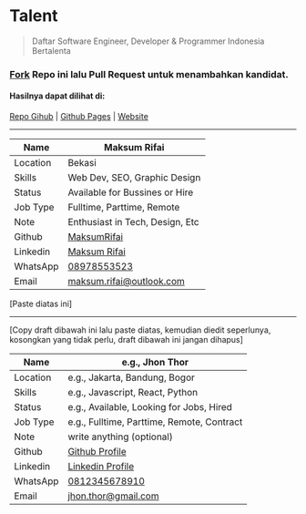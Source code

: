 # Talent
>Daftar Software Engineer, Developer &amp; Programmer Indonesia Bertalenta

### [Fork](https://github.com/desainerhub/talent/fork) Repo ini lalu Pull Request untuk menambahkan kandidat.
#### Hasilnya dapat dilihat di:
[Repo Gihub](https://github.com/desainerhub/talent) | [Github Pages](https://desainerhub.github.io/talent) | [Website](https://desainerhub.com/talent)

----------

|Name|Maksum Rifai|
|-----|-----|
|Location|Bekasi|
|Skills|Web Dev, SEO, Graphic Design|
|Status|Available for Bussines or Hire|
|Job Type|Fulltime, Parttime, Remote|
|Note|Enthusiast in Tech, Design, Etc|
|Github|[MaksumRifai](https://github.com/maksumrifai)|
|Linkedin|[Maksum Rifai](https://linkedin.com/in/maksumrifai)|
|WhatsApp|[08978553523](https://wa.me/628978553523)|
|Email|[maksum.rifai@outlook.com](mailto:maksum.rifai@outlook.com)|

[Paste diatas ini]

----------

[Copy draft dibawah ini lalu paste diatas, kemudian diedit seperlunya, kosongkan yang tidak perlu, draft dibawah ini jangan dihapus]

|Name|e.g., Jhon Thor|
|-----|-----|
|Location|e.g., Jakarta, Bandung, Bogor|
|Skills|e.g., Javascript, React, Python |
|Status|e.g., Available, Looking for Jobs, Hired |
|Job Type|e.g., Fulltime, Parttime, Remote, Contract|
|Note|write anything (optional)|
|Github|[Github Profile](https://github.com/...)|
|Linkedin|[Linkedin Profile](https://linkedin.com/in/...)|
|WhatsApp|[0812345678910](https://wa.me/628978553523)|
|Email|[jhon.thor@gmail.com](mailto:jhon.thor@gmail.com)|
